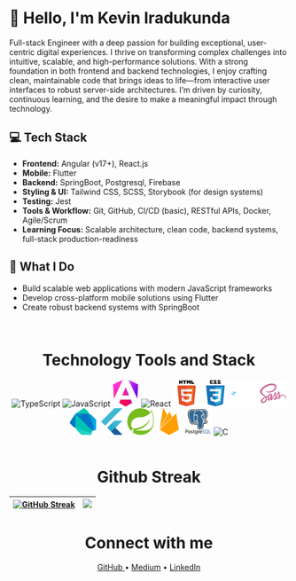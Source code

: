 # 👋 Hello, I'm Kevin Iradukunda

Full-stack Engineer with a deep passion for building exceptional, user-centric digital experiences. I thrive on transforming complex challenges into intuitive, scalable, and high-performance solutions. With a strong foundation in both frontend and backend technologies, I enjoy crafting clean, maintainable code that brings ideas to life—from interactive user interfaces to robust server-side architectures. I’m driven by curiosity, continuous learning, and the desire to make a meaningful impact through technology.

## 💻 Tech Stack

- **Frontend:** Angular (v17+), React.js
- **Mobile:** Flutter 
- **Backend:** SpringBoot, Postgresql, Firebase  
- **Styling & UI:** Tailwind CSS, SCSS, Storybook (for design systems)   
- **Testing:** Jest 
- **Tools & Workflow:** Git, GitHub, CI/CD (basic), RESTful APIs, Docker, Agile/Scrum  
- **Learning Focus:** Scalable architecture, clean code, backend systems, full-stack production-readiness


## 🚀 What I Do
- Build scalable web applications with modern JavaScript frameworks
- Develop cross-platform mobile solutions using Flutter
- Create robust backend systems with SpringBoot
<br />
      

<h1 align="center">Technology Tools and Stack</h1>

<div align="center">
<img src="https://upload.wikimedia.org/wikipedia/commons/thumb/4/4c/Typescript_logo_2020.svg/1200px-Typescript_logo_2020.svg.png" width="48" height="48" alt="TypeScript" />
<img src="https://upload.wikimedia.org/wikipedia/commons/thumb/9/99/Unofficial_JavaScript_logo_2.svg/1024px-Unofficial_JavaScript_logo_2.svg.png" width="48" height="48" alt="JavaScript" />
<img src="https://github.com/devicons/devicon/blob/master/icons/angular/angular-original.svg" width="48" height="48" alt="Angular" />
<img src="https://brandlogos.net/wp-content/uploads/2020/09/react-logo.png" width="48" height="48" alt="React" />
<img src="https://github.com/devicons/devicon/blob/master/icons/html5/html5-original-wordmark.svg" width="48" height="48" alt="HTML5" />
<img src="https://github.com/devicons/devicon/blob/master/icons/css3/css3-original-wordmark.svg" width="48" height="48" alt="css3" />
<img src="https://github.com/devicons/devicon/blob/master/icons/tailwindcss/tailwindcss-original-wordmark.svg" width="48" height="48" alt="tailwind" />
<img src="https://github.com/devicons/devicon/blob/master/icons/sass/sass-original.svg" width="48" height="48" alt="scss" />
<img src="https://github.com/devicons/devicon/blob/master/icons/dart/dart-original.svg" width="48" height="48" alt="Dart" />
<img src="https://github.com/devicons/devicon/blob/master/icons/flutter/flutter-original.svg" width="48" height="48" alt="Flutter" />
<img src="https://github.com/devicons/devicon/blob/master/icons/spring/spring-original.svg" width="48" height="48" alt="Spring Boot" />
<img src="https://github.com/devicons/devicon/blob/master/icons/firebase/firebase-plain.svg" width="48" height="48" alt="Firebase" />
<img src="https://github.com/devicons/devicon/blob/master/icons/postgresql/postgresql-original-wordmark.svg" width="48" height="48" alt="PostgreSQL" />
<img src="https://img.icons8.com/color/452/c-programming.png" width="48" height="48" alt="C" />
</div>

<br />
     
<h1 align="center">Github Streak</h1>

<div align="center">
     
| [![GitHub Streak](https://github-readme-streak-stats.herokuapp.com?user=iradukunda12&hide_border=true)](https://git.io/streak-stats) | <img src="https://github-readme-stats.vercel.app/api?username=iradukunda12&show_icons=true&theme=darcula"/> |
|---------------------------------------------------------------------------------------------------|-----------------------------------------------------------------------------------------------------|
     
</div>

<h1 align="center">Connect with me</h1>
<div align="center">
     <a href="https://github.com/iradukuda12">GitHub <a/> • <a href="https://medium.com/@iradukundakvn8">Medium</a> • <a href="https://www.linkedin.com/in/iradukunda-kevin-45b80623a/">LinkedIn</a> 
<div>
    
<br />


     
<!---
Kevin Iradukunda is a ✨ special ✨ repository because its `README.md` (this file) appears on your GitHub profile.
You can click the Preview link to take a look at your changes.
--->
